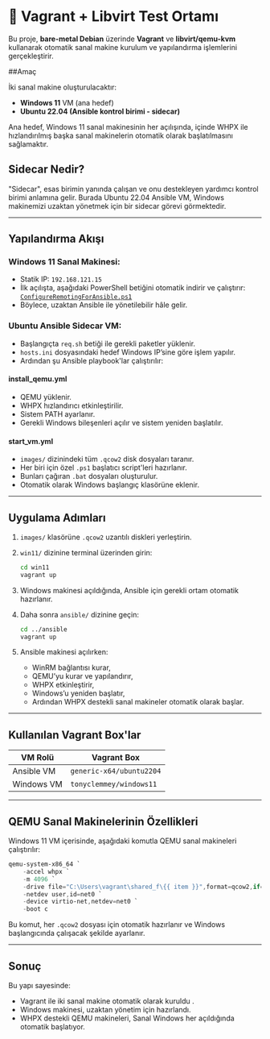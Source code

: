 # 🧪 Vagrant + Libvirt Test Ortamı

Bu proje, **bare-metal Debian** üzerinde **Vagrant** ve **libvirt/qemu-kvm** kullanarak otomatik sanal makine kurulum ve yapılandırma işlemlerini gerçekleştirir.

##Amaç

İki sanal makine oluşturulacaktır:

- **Windows 11** VM (ana hedef)
- **Ubuntu 22.04 (Ansible kontrol birimi - sidecar)**

Ana hedef, Windows 11 sanal makinesinin her açılışında, içinde WHPX ile hızlandırılmış başka sanal makinelerin otomatik olarak başlatılmasını sağlamaktır.

## Sidecar Nedir?

"Sidecar", esas birimin yanında çalışan ve onu destekleyen yardımcı kontrol birimi anlamına gelir. Burada Ubuntu 22.04 Ansible VM, Windows makinemizi uzaktan yönetmek için bir sidecar görevi görmektedir.

---

## Yapılandırma Akışı

### Windows 11 Sanal Makinesi:

- Statik IP: `192.168.121.15`
- İlk açılışta, aşağıdaki PowerShell betiğini otomatik indirir ve çalıştırır:  
  [`ConfigureRemotingForAnsible.ps1`](https://raw.githubusercontent.com/ansible/ansible-documentation/devel/examples/scripts/ConfigureRemotingForAnsible.ps1)
- Böylece, uzaktan Ansible ile yönetilebilir hâle gelir.

### Ubuntu Ansible Sidecar VM:

- Başlangıçta `req.sh` betiği ile gerekli paketler yüklenir.
- `hosts.ini` dosyasındaki hedef Windows IP’sine göre işlem yapılır.
- Ardından şu Ansible playbook'lar çalıştırılır:

#### install_qemu.yml

- QEMU yüklenir.
- WHPX hızlandırıcı etkinleştirilir.
- Sistem PATH ayarlanır.
- Gerekli Windows bileşenleri açılır ve sistem yeniden başlatılır.

####  start_vm.yml

- `images/` dizinindeki tüm `.qcow2` disk dosyaları taranır.
- Her biri için özel `.ps1` başlatıcı script'leri hazırlanır.
- Bunları çağıran `.bat` dosyaları oluşturulur.
- Otomatik olarak Windows başlangıç klasörüne eklenir.

---

## Uygulama Adımları

1. `images/` klasörüne `.qcow2` uzantılı diskleri yerleştirin.
2. `win11/` dizinine terminal üzerinden girin:

   ```bash
   cd win11
   vagrant up
   ```

3. Windows makinesi açıldığında, Ansible için gerekli ortam otomatik hazırlanır.
4. Daha sonra `ansible/` dizinine geçin:

   ```bash
   cd ../ansible
   vagrant up
   ```

5. Ansible makinesi açılırken:
   - WinRM bağlantısı kurar,
   - QEMU’yu kurar ve yapılandırır,
   - WHPX etkinleştirir,
   - Windows’u yeniden başlatır,
   - Ardından WHPX destekli sanal makineler otomatik olarak başlar.

---

## Kullanılan Vagrant Box'lar

| VM Rolü      | Vagrant Box                 |
|--------------|-----------------------------|
| Ansible VM   | `generic-x64/ubuntu2204`    |
| Windows VM   | `tonyclemmey/windows11`     |

---

## QEMU Sanal Makinelerinin Özellikleri

Windows 11 VM içerisinde, aşağıdaki komutla QEMU sanal makineleri çalıştırılır:

```powershell
qemu-system-x86_64 `
    -accel whpx `
    -m 4096 `
    -drive file="C:\Users\vagrant\shared_f\{{ item }}",format=qcow2,if=virtio `
    -netdev user,id=net0 `
    -device virtio-net,netdev=net0 `
    -boot c
```

Bu komut, her `.qcow2` dosyası için otomatik hazırlanır ve Windows başlangıcında çalışacak şekilde ayarlanır.

---

## Sonuç

Bu yapı sayesinde:

- Vagrant ile iki sanal makine otomatik olarak kuruldu .
- Windows makinesi, uzaktan yönetim için hazırlandı.
- WHPX destekli QEMU makineleri, Sanal Windows her açıldığında otomatik başlatıyor.

